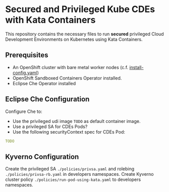 # Secured and Privileged Kube CDEs with Kata Containers

This repository contains the necessary files to run **secured** privileged Cloud Development Environments on Kubernetes using Kata Containers.

## Prerequisites

- An OpenShift cluster with bare metal worker nodes (c.f. [install-config.yaml](openshift-install/install-config.yaml))
- OpenShift Sandboxed Containers Operator installed.
- Eclipse Che Operator installed

## Eclipse Che Configuration

Configure Che to:

- Use the privileged udi image `TODO` as default container image.
- Use a privileged SA for CDEs Pods?
- Use the following securityContext spec for CDEs Pod:

```yaml
TODO
```

## Kyverno Configuration

Create the privileged SA `./policies/privsa.yaml` and rolebing `./policies/privsa-rb.yaml` in developers namespaces.
Create Kyverno cluster policy `./policies/run-pod-using-kata.yaml` to developers namespaces.

